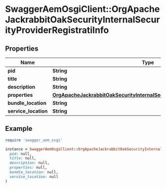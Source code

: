 # SwaggerAemOsgiClient::OrgApacheJackrabbitOakSecurityInternalSecurityProviderRegistratiInfo

## Properties

| Name | Type | Description | Notes |
| ---- | ---- | ----------- | ----- |
| **pid** | **String** |  | [optional] |
| **title** | **String** |  | [optional] |
| **description** | **String** |  | [optional] |
| **properties** | [**OrgApacheJackrabbitOakSecurityInternalSecurityProviderRegistratiProperties**](OrgApacheJackrabbitOakSecurityInternalSecurityProviderRegistratiProperties.md) |  | [optional] |
| **bundle_location** | **String** |  | [optional] |
| **service_location** | **String** |  | [optional] |

## Example

```ruby
require 'swagger_aem_osgi'

instance = SwaggerAemOsgiClient::OrgApacheJackrabbitOakSecurityInternalSecurityProviderRegistratiInfo.new(
  pid: null,
  title: null,
  description: null,
  properties: null,
  bundle_location: null,
  service_location: null
)
```


